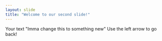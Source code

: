 ```yaml
---
layout: slide
title: "Welcome to our second slide!"
---
```

Your text "Imma change this to something new"
Use the left arrow to go back!

